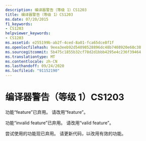 ```yaml
---
description: 编译器警告（等级 1）CS1203
title: 编译器警告（等级 1）CS1203
ms.date: 07/20/2015
f1_keywords:
- CS1203
helpviewer_keywords:
- CS1203
ms.assetid: e255199b-ab2f-4ced-8a01-fca65dce8f1f
ms.openlocfilehash: 9eea3eeb92d54098528896dc48b7408920e68c38
ms.sourcegitcommit: 5b475c1855b32cf78d2d1bbb4295e4c236f39464
ms.translationtype: MT
ms.contentlocale: zh-CN
ms.lasthandoff: 09/24/2020
ms.locfileid: "91152190"
---
```

# <a name="compiler-warning-level-1-cs1203"></a>编译器警告（等级 1）CS1203

功能“feature”已弃用。 请改用“feature”。  
  
 功能“invalid feature”已弃用。 请改用“valid feature”。  
  
 尝试使用的功能现已弃用。 请更新代码，以改用有效的功能。

